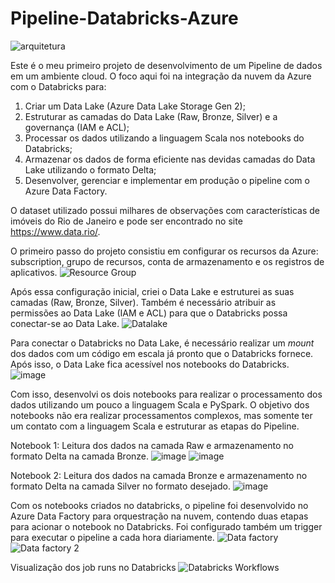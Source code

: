 # Pipeline-Databricks-Azure

![arquitetura](https://github.com/user-attachments/assets/b5cf2db3-ee56-474f-853d-512e677c1918)

Este é o meu primeiro projeto de desenvolvimento de um Pipeline de dados em um ambiente cloud. O foco aqui foi na integração da nuvem da Azure com o Databricks para: 
1) Criar um Data Lake (Azure Data Lake Storage Gen 2);
2) Estruturar as camadas do Data Lake (Raw, Bronze, Silver) e a governança (IAM e ACL);
3) Processar os dados utilizando a linguagem Scala nos notebooks do Databricks;
4) Armazenar os dados de forma eficiente nas devidas camadas do Data Lake utilizando o formato Delta;
5) Desenvolver, gerenciar e implementar em produção o pipeline com o Azure Data Factory.

O dataset utilizado possui milhares de observações com características de imóveis do Rio de Janeiro e pode ser encontrado no site https://www.data.rio/.

O primeiro passo do projeto consistiu em configurar os recursos da Azure: subscription, grupo de recursos, conta de armazenamento e os registros de aplicativos.
![Resource Group](https://github.com/user-attachments/assets/cc54407a-01b7-425b-81b9-be0ce73a18c0)

Após essa configuração inicial, criei o Data Lake e estruturei as suas camadas (Raw, Bronze, Silver). Também é necessário atribuir as permissões ao Data Lake (IAM e ACL) para que o Databricks possa conectar-se ao Data Lake.
![Datalake](https://github.com/user-attachments/assets/50c30955-c9f7-4b89-9297-4412c29d80f3)

Para conectar o Databricks no Data Lake, é necessário realizar um *mount* dos dados com um código em escala já pronto que o Databricks fornece. Após isso, o Data Lake fica acessível nos notebooks do Databricks.
![image](https://github.com/user-attachments/assets/9acc0f46-3c7c-4ef7-a33b-72795ac64fb5)

Com isso, desenvolvi os dois notebooks para realizar o processamento dos dados utilizando um pouco a linguagem Scala e PySpark. O objetivo dos notebooks não era realizar processamentos complexos, mas somente ter um contato com a linguagem Scala e estruturar as etapas do Pipeline.

Notebook 1: Leitura dos dados na camada Raw e armazenamento no formato Delta na camada Bronze.
![image](https://github.com/user-attachments/assets/5ca52728-82e6-4f80-8b90-bbf8d4285a2c)
![image](https://github.com/user-attachments/assets/a8d135bb-c0e7-4fce-861f-cc4085aab5f4)

Notebook 2: Leitura dos dados na camada Bronze e armazenamento no formato Delta na camada Silver no formato desejado.
![image](https://github.com/user-attachments/assets/1fba9eda-b91e-40e2-ae51-a0ff512f325e)

Com os notebooks criados no databricks, o pipeline foi desenvolvido no Azure Data Factory para orquestração na nuvem, contendo duas etapas para acionar o notebook no Databricks. Foi configurado também um trigger para executar o pipeline a cada hora diariamente.
![Data factory](https://github.com/user-attachments/assets/af3ce28d-6b3b-437e-9665-d5c78f4ac212)
![Data factory 2](https://github.com/user-attachments/assets/a7d71738-2293-4494-b3cd-834721fdbf0b)

Visualização dos job runs no Databricks 
![Databricks Workflows](https://github.com/user-attachments/assets/759f9c3e-0368-4f01-8450-6faf44784fb7)


